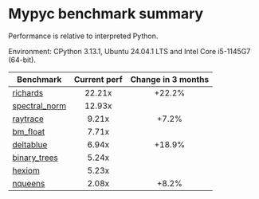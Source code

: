 # Mypyc benchmark summary

Performance is relative to interpreted Python.

Environment: CPython 3.13.1, Ubuntu 24.04.1 LTS and Intel Core i5-1145G7 (64-bit).

| Benchmark | Current perf | Change in 3 months |
| --- | :---: | :---: |
| [richards](benchmarks/richards.md) | 22.21x | +22.2% |
| [spectral_norm](benchmarks/spectral_norm.md) | 12.93x |  |
| [raytrace](benchmarks/raytrace.md) | 9.21x | +7.2% |
| [bm_float](benchmarks/bm_float.md) | 7.71x |  |
| [deltablue](benchmarks/deltablue.md) | 6.94x | +18.9% |
| [binary_trees](benchmarks/binary_trees.md) | 5.24x |  |
| [hexiom](benchmarks/hexiom.md) | 5.23x |  |
| [nqueens](benchmarks/nqueens.md) | 2.08x | +8.2% |
